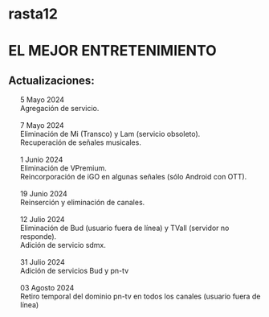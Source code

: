# rasta12
<html>
<body>
<h1>EL MEJOR ENTRETENIMIENTO</h1>

<h2>Actualizaciones:</h2>
<ul>
5 Mayo 2024<br>
Agregación de servicio.
<br><br>
7 Mayo 2024<br>
Eliminación de Mi (Transco) y Lam (servicio obsoleto).<br>
Recuperación de señales musicales.
<br><br>
1 Junio 2024<br>
Eliminación de VPremium.<br>
Reincorporaci&oacute;n de iGO en algunas señales (s&oacute;lo Android con OTT).
<br><br>
19 Junio 2024<br>
Reinserci&oacute;n y eliminaci&oacute;n de canales.
<br><br>
12 Julio 2024<br>
Eliminación de Bud (usuario fuera de l&iacute;nea) y TVall (servidor no responde).<br>
Adici&oacute;n de servicio sdmx.
<br><br>
31 Julio 2024<br>
Adici&oacute;n de servicios Bud y pn-tv
<br><br>
03 Agosto 2024 <br>
Retiro temporal del dominio pn-tv en todos los canales (usuario fuera de l&iacute;nea)
</ul>
</body>
</html>
